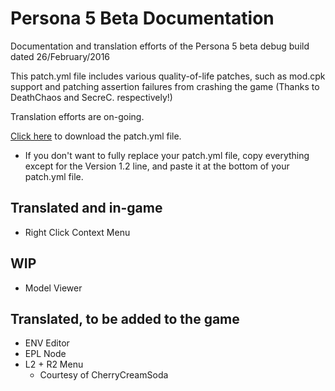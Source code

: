 # Persona 5 Beta Documentation
Documentation and translation efforts of the Persona 5 beta debug build dated 26/February/2016

This patch.yml file includes various quality-of-life patches, such as mod.cpk support and patching assertion failures from crashing the game (Thanks to DeathChaos and SecreC. respectively!)

Translation efforts are on-going.

[Click here](https://github.com/KingJackSkellington/p5-beta-documentation/blob/main/patch.yml) to download the patch.yml file.
* If you don't want to fully replace your patch.yml file, copy everything except for the Version 1.2 line, and paste it at the bottom of your patch.yml file.

## Translated and in-game
* Right Click Context Menu

## WIP
* Model Viewer

## Translated, to be added to the game
* ENV Editor
* EPL Node
* L2 + R2 Menu
  * Courtesy of CherryCreamSoda
